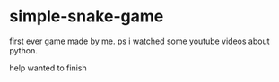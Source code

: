 # simple-snake-game
first ever game made by me. ps i watched some youtube videos about python.

help wanted to finish
